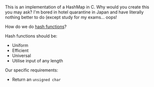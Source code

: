 This is an implementation of a HashMap in C. Why would you create this you may ask? I'm bored in hotel quarantine in Japan and have literally nothing better to do (except study for my exams... oops!

How do we do [hash functions](https://en.wikipedia.org/wiki/Hash_function)?

Hash functions should be:
- Uniform
- Efficient
- Universal
- Utilise input of any length

Our specific requirements:
- Return an `unsigned char`
